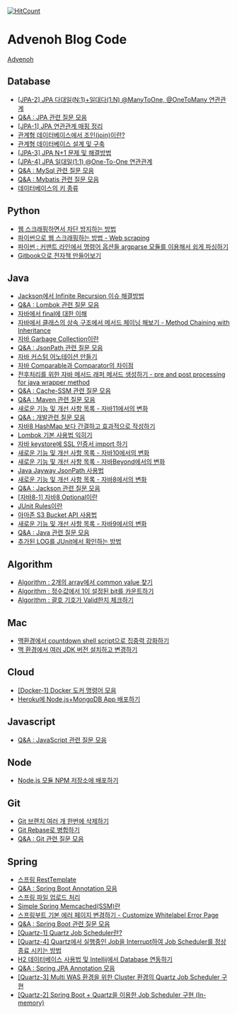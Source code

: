 [![HitCount](http://hits.dwyl.io/kenshin579/advenohpekr.svg)](http://hits.dwyl.io/kenshin579/advenohpekr)

# Advenoh Blog Code

[Advenoh](https://blog.advenoh.pe.kr)

## Database
* [[JPA-2] JPA 다대일(N:1)+일대다(1:N) @ManyToOne, @OneToMany 연관관계](https://blog.advenoh.pe.kr/database/JPA-다대일-Many-To-One-연관관계)
* [Q&A : JPA 관련 질문 모음](https://blog.advenoh.pe.kr/database/QA-JPA-관련-질문-모음)
* [[JPA-1] JPA 연관관계 매핑 정리](https://blog.advenoh.pe.kr/database/JPA-연관관계-매핑-정리)
* [관계형 데이터베이스에서 조인(join)이란?](https://blog.advenoh.pe.kr/database/관계형-데이터베이스에서-조인-join이란)
* [관계형 데이터베이스 설계 및 구축](https://blog.advenoh.pe.kr/database/관계형-데이터베이스-설계-및-구축)
* [[JPA-3] JPA N+1 문제 및 해결방법](https://blog.advenoh.pe.kr/database/JPA-N1-문제-해결방법)
* [[JPA-4] JPA 일대일(1:1) @One-To-One 연관관계](https://blog.advenoh.pe.kr/database/JPA-일대일-One-To-One-연관관계)
* [Q&A : MySql 관련 질문 모음](https://blog.advenoh.pe.kr/database/QA-MySql-관련-질문-모음)
* [Q&A : Mybatis 관련 질문 모음](https://blog.advenoh.pe.kr/database/QA-Mybatis-관련-질문-모음)
* [데이터베이스의 키 종류](https://blog.advenoh.pe.kr/database/데이터베이스의-키-종류)

## Python
* [웹 스크래핑하면서 차단 방지하는 방법](https://blog.advenoh.pe.kr/python/웹-스크래핑하면서-차단-방지하는-방법)
* [파이썬으로 웹 스크래핑하는 방법 - Web scraping](https://blog.advenoh.pe.kr/python/파이썬으로-웹-스크래핑하는-방법-Web-scraping)
* [파이썬 : 커맨트 라인에서 명령어 옵션들 argparse 모듈를 이용해서 쉽게 파싱하기](https://blog.advenoh.pe.kr/python/파이썬-커맨트-라인에서-명령어-옵션들-argparse-모듈를-이용해서-쉽게-파싱하기)
* [Gitbook으로 전자책 만들어보기](https://blog.advenoh.pe.kr/python/Gitbook으로-전자책-만들어보기)

## Java
* [Jackson에서 Infinite Recursion 이슈 해결방법](https://blog.advenoh.pe.kr/java/Jackson에서-Infinite-Recursion-이슈-해결방법)
* [Q&A : Lombok 관련 질문 모음](https://blog.advenoh.pe.kr/java/QA-Lombok-관련-질문-모음)
* [자바에서 final에 대한 이해](https://blog.advenoh.pe.kr/java/자바에서-final에-대한-이해)
* [자바에서 클래스의 상속 구조에서 메서드 체이닝 해보기 - Method Chaining with Inheritance](https://blog.advenoh.pe.kr/java/자바에서-클래스의-상속-구조에서-메서드-체이닝-해보기-Method-Chaining-with-Inheritance)
* [자바 Garbage Collection이란](https://blog.advenoh.pe.kr/java/자바-Garbage-Collection이란)
* [Q&A : JsonPath 관련 질문 모음](https://blog.advenoh.pe.kr/java/QA-JsonPath-관련-질문-모음)
* [자바 커스텀 어노테이션 만들기](https://blog.advenoh.pe.kr/java/자바-커스텀-어노테이션-만들기)
* [자바 Comparable과 Comparator의 차이점](https://blog.advenoh.pe.kr/java/자바8-compable-comparator-차이점)
* [전후처리를 위한 자바 메서드 래퍼 메서드 생성하기 - pre and post processing for java wrapper method](https://blog.advenoh.pe.kr/java/전후처리를-위한-자바-메서드-래퍼-메서드-생성하기-pre-and-post-processing-for-java-wrapper-method)
* [Q&A : Cache-SSM 관련 질문 모음](https://blog.advenoh.pe.kr/java/QA-Cache-SSM-관련-질문-모음)
* [Q&A : Maven 관련 질문 모음](https://blog.advenoh.pe.kr/java/QA-Maven-관련-질문-모음)
* [새로운 기능 및 개선 사항 목록 - 자바11에서의 변화](https://blog.advenoh.pe.kr/java/새로운-기능-및-개선-사항-목록-자바11에서의-변화)
* [Q&A : 개발관련 질문 모음](https://blog.advenoh.pe.kr/java/QA-개발관련-질문-모음)
* [자바8 HashMap 보다 간결하고 효과적으로 작성하기](https://blog.advenoh.pe.kr/java/자바8-HashMap-보다-간결하고-효과적으로-작성하기)
* [Lombok 기본 사용법 익히기](https://blog.advenoh.pe.kr/java/Lombok-기본-사용법-익히기)
* [자바 keystore에 SSL 인증서 import 하기](https://blog.advenoh.pe.kr/java/자바-keystore에-SSL-인증서-import-하기)
* [새로운 기능 및 개선 사항 목록 - 자바10에서의 변화](https://blog.advenoh.pe.kr/java/새로운-기능-및-개선-사항-목록-자바10에서의-변화)
* [새로운 기능 및 개선 사항 목록 - 자바Beyond에서의 변화](https://blog.advenoh.pe.kr/java/새로운-기능-및-개선-사항-목록-자바Beyond에서의-변화)
* [Java Jayway JsonPath 사용법](https://blog.advenoh.pe.kr/java/Java-Jayway-JsonPath-사용법)
* [새로운 기능 및 개선 사항 목록 - 자바8에서의 변화](https://blog.advenoh.pe.kr/java/새로운-기능-및-개선-사항-목록-자바8에서의-변화)
* [Q&A : Jackson 관련 질문 모음](https://blog.advenoh.pe.kr/java/QA-Jackson-관련-질문-모음)
* [[자바8-1] 자바8 Optional이란](https://blog.advenoh.pe.kr/java/자바8-Optional이란)
* [JUnit Rules이란](https://blog.advenoh.pe.kr/java/JUnit-Rules이란)
* [아마존 S3 Bucket API 사용법](https://blog.advenoh.pe.kr/java/아마존-S3-Bucket-API-사용법)
* [새로운 기능 및 개선 사항 목록 - 자바9에서의 변화](https://blog.advenoh.pe.kr/java/새로운-기능-및-개선-사항-목록-자바9에서의-변화)
* [Q&A : Java 관련 질문 모음](https://blog.advenoh.pe.kr/java/QA-Java-관련-질문-모음)
* [추가된 LOG를 JUnit에서 확인하는 방법](https://blog.advenoh.pe.kr/java/추가된-LOG를-JUnit-에서-확인하는-방법)

## Algorithm
* [Algorithm : 2개의 array에서 common value 찾기](https://blog.advenoh.pe.kr/algorithm/Algorithm-2개의-array에서-common-value-찾기)
* [Algorithm : 정수값에서 1이 설정된 bit를 카운트하기](https://blog.advenoh.pe.kr/algorithm/Algorithm-정수값에서-1이-설정된-bit를-카운트하기)
* [Algorithm : 괄호 기호가 Valid한지 체크하기](https://blog.advenoh.pe.kr/algorithm/Algorithm-괄호-기호가-Valid한지-체크하기)

## Mac
* [맥환경에서 countdown shell script으로 집중력 강화하기](https://blog.advenoh.pe.kr/mac/맥환경에서-countdown-shell-script으로-집중력-강화하기)
* [맥 환경에서 여러 JDK 버전 설치하고 변경하기](https://blog.advenoh.pe.kr/mac/맥-환경에서-여러-JDK-버전-설치하고-변경하기)

## Cloud
* [[Docker-1] Docker 도커 명령어 모음](https://blog.advenoh.pe.kr/cloud/Docker-도커-명령어-모음)
* [Heroku에 Node.js+MongoDB App 배포하기](https://blog.advenoh.pe.kr/cloud/Heroku에-Node-js-MongoDB-App-배포하기)

## Javascript
* [Q&A : JavaScript 관련 질문 모음](https://blog.advenoh.pe.kr/javascript/QA-JavaScript-관련-질문-모음)

## Node
* [Node.js 모듈 NPM 저장소에 배포하기](https://blog.advenoh.pe.kr/node/Node-모듈-NPM-저장소에-배포하기)

## Git
* [Git 브랜치 여러 개 한번에 삭제하기](https://blog.advenoh.pe.kr/git/Git-브랜치-여러개-한번에-삭제하기)
* [Git Rebase로 병합하기](https://blog.advenoh.pe.kr/git/Git-Rebase로-병합하기)
* [Q&A : Git 관련 질문 모음](https://blog.advenoh.pe.kr/git/QA-Git-관련-질문-모음)

## Spring
* [스프링 RestTemplate](https://blog.advenoh.pe.kr/spring/스프링-RestTemplate)
* [Q&A : Spring Boot Annotation 모음](https://blog.advenoh.pe.kr/spring/QA-Spring-Boot-Annotation-모음)
* [스프링 파일 업로드 처리](https://blog.advenoh.pe.kr/spring/스프링-파일-업로드-처리)
* [Simple Spring Memcached(SSM)란](https://blog.advenoh.pe.kr/spring/Simple-Spring-MemcachedSSM란)
* [스프링부트 기본 에러 페이지 변경하기 - Customize Whitelabel Error Page](https://blog.advenoh.pe.kr/spring/스프링부트-기본-오류-페이지-변경하기)
* [Q&A : Spring Boot 관련 질문 모음](https://blog.advenoh.pe.kr/spring/QA-Spring-Boot-관련-질문-모음)
* [[Quartz-1] Quartz Job Scheduler란?](https://blog.advenoh.pe.kr/spring/Quartz-Job-Scheduler란)
* [[Quartz-4] Quartz에서 실행중인 Job을 Interrupt하여 Job Scheduler를 정상종료 시키는 방법](https://blog.advenoh.pe.kr/spring/Quartz에서-실행중인-Job을-Interrupt하여-Job-Scheduler를-정상종료-시키는-방법)
* [H2 데이터베이스 사용법 및 Intellij에서 Database 연동하기](https://blog.advenoh.pe.kr/spring/H2-데이터베이스-사용법-및-Intellij에서-Database-연동)
* [Q&A : Spring JPA Annotation 모음](https://blog.advenoh.pe.kr/spring/QA-Spring-JPA-Annotation-모음)
* [[Quartz-3] Multi WAS 환경을 위한 Cluster 환경의 Quartz Job Scheduler 구현](https://blog.advenoh.pe.kr/spring/Multi-WAS-환경을-위한-Cluster-환경의-Quartz-Job-Scheduler-구현)
* [[Quartz-2] Spring Boot + Quartz을 이용한 Job Scheduler 구현 (In-memory)](https://blog.advenoh.pe.kr/spring/Spring-Boot-Quartz을-이용한-Job-Scheduler-구현-In-memory)

